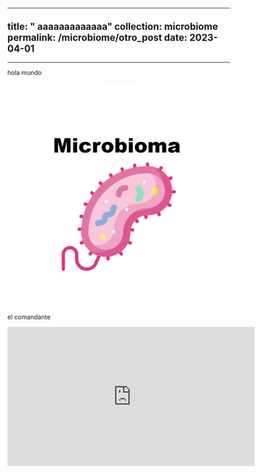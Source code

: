 

---
title: " aaaaaaaaaaaaa"
collection: microbiome
permalink: /microbiome/otro_post
date: 2023-04-01
---


---
hola mundo 

![GBE screenshot](/images/gama_post_microbe.png)

el comandante 

<iframe width="560" height="315" src="https://www.youtube.com/embed/lSYgC0U7t4o" frameborder="0" allow="accelerometer; autoplay; encrypted-media; gyroscope; picture-in-picture" allowfullscreen></iframe>

